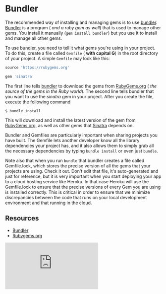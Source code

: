 # Bundler

The recommended way of installing and managing gems is to use [bundler](http://bundler.io). [Bundler](http://bundler.io) is a program ( _and a ruby gem as well_) that is used to manage other gems. You install it manually (`gem install bundler`) but you use it to install and manage all other gems.

To use bundler, you need to tell it what gems you're using in your project. To do this, create a file called `Gemfile` ( **with capital G**) in the root directory of your project. A simple `Gemfile` may look like this:

````ruby
source 'https://rubygems.org'

gem 'sinatra'
````

The first line tells [bundler](http://bundler.io) to download the gems from [RubyGems.org](https://www.rubygems.org) ( _the source of the gems in the Ruby world_). The second line tells bundler that you want to use the _sinatra_ gem in your project. After you create the file, execute the following command

````
$ bundle install
````

This will download and install the latest version of the gem from [RubyGems.org](https://www.rubygems.org), as well as other gems that [Sinatra](http://sinatrarb.com) depends on.

Bundler and Gemfiles are particularly important when sharing projects you have built.  The Gemfile lets another developer know all the library dependencies your project has, and it also allows them to simply grab all the necessary dependencies by typing `bundle install` or even just `bundle`.

Note also that when you run `bundle` that bundler creates a file called Gemfile.lock, which stores the precise version of all the gems that your projects are using.  Check it out.  Don't edit that file, it's auto-generated and just for reference, but it is very important when you start deploying your app to a cloud hosting service like Heroku.  In that case Heroku will use the Gemfile.lock to ensure that the precise versions of every Gem you are using is installed correctly.  This is critical in order to ensure that we minimize discrepancies between the code that runs on your local development environment and that running in the cloud.

## Resources

- [Bundler](http://bundler.io)
- [Rubygems.org](https://www.rubygems.org)


![Tracking pixel](https://githubanalytics.herokuapp.com/course/pills/bundler.md)
